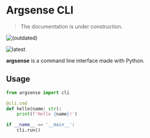 # Argsense CLI

> The documentation is under construction.

![](.assets/gQqE28Z6lC.png "(outdated)")

![](.assets/20220606164759.jpg "latest")

**argsense** is a command line interface made with Python.

## Usage

```python
from argsense import cli

@cli.cmd
def hello(name: str):
    print(f'Hello {name}!')

if __name__ == '__main__':
    cli.run()
```
